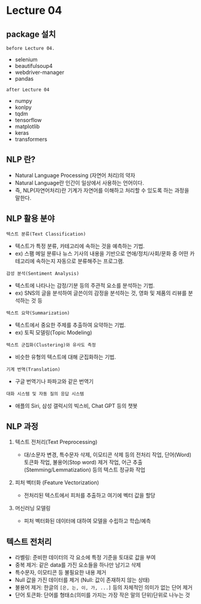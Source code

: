 # Lecture 04

## package 설치
`before Lecture 04.`
- selenium
- beautifulsoup4
- webdriver-manager
- pandas

`after Lecture 04`
- numpy
- konlpy
- tqdm
- tensorflow
- matplotlib
- keras
- transformers

## NLP 란?
- Natural Language Processing (자연어 처리)의 약자
- Natural Language란 인간이 일상에서 사용하는 언어이다.
- 즉, NLP(자연어처리)란 기계가 자연어를 이해하고 처리할 수 있도록 하는 과정을 말한다.

## NLP 활용 분야
`텍스트 분류(Text Classification)`
- 텍스트가 특정 분류, 카테고리에 속하는 것을 예측하는 기법. 
- ex) 스팸 메일 분류나 뉴스 기사의 내용을 기반으로 연애/정치/사회/문화 중 어떤 카테고리에 속하는지 자동으로 분류해주는 프로그램.

`감성 분석(Sentiment Analysis)`
- 텍스트에 나타나는 감정/기분 등의 주관적 요소를 분석하는 기법. 
- ex) SNS의 글을 분석하여 글쓴이의 감정을 분석하는 것, 영화 및 제품의 리뷰를 분석하는 것 등

`텍스트 요약(Summarization)`
- 텍스트에서 중요한 주제를 추출하여 요약하는 기법. 
- ex) 토픽 모델링(Topic Modeling)

`텍스트 군집화(Clustering)와 유사도 측정`
- 비슷한 유형의 텍스트에 대해 군집화하는 기법. 

`기계 번역(Translation)`
- 구글 번역기나 파파고와 같은 번역기

`대화 시스템 및 자동 질의 응답 시스템`
- 애플의 Siri, 삼성 갤럭시의 빅스비, Chat GPT 등의 챗봇

## NLP 과정
1. 텍스트 전처리(Text Preprocessing)
   - 대/소문자 변경, 특수문자 삭제, 이모티콘 삭제 등의 전처리 작업, 단어(Word) 토큰화 작업, 불용어(Stop word) 제거 작업, 어근 추출(Stemming/Lemmatization) 등의 텍스트 정규화 작업
 
2. 피처 벡터화 (Feature Vectorization)
   - 전처리된 텍스트에서 피처를 추출하고 여기에 벡터 값을 할당

3. 머신러닝 모델링
   - 피처 벡터화된 데이터에 대하여 모델을 수립하고 학습/예측

## 텍스트 전처리
- 라벨링: 준비한 데이터의 각 요소에 특정 기준을 토대로 값을 부여
- 중복 제거: 같은 data를 가진 요소들을 하나만 남기고 삭제
- 특수문자, 이모티콘 등 불필요한 내용 제거
- Null 값을 가진 데이터를 제거 (Null: 값이 존재하지 않는 상태)
- 불용어 제거: 한글의 `[은, 는, 이, 가, ...]` 등의 자체적인 의미가 없는 단어 제거
- 단어 토큰화: 단어를 형태소(의미를 가지는 가장 작은 말의 단위)단위로 나누는 것
